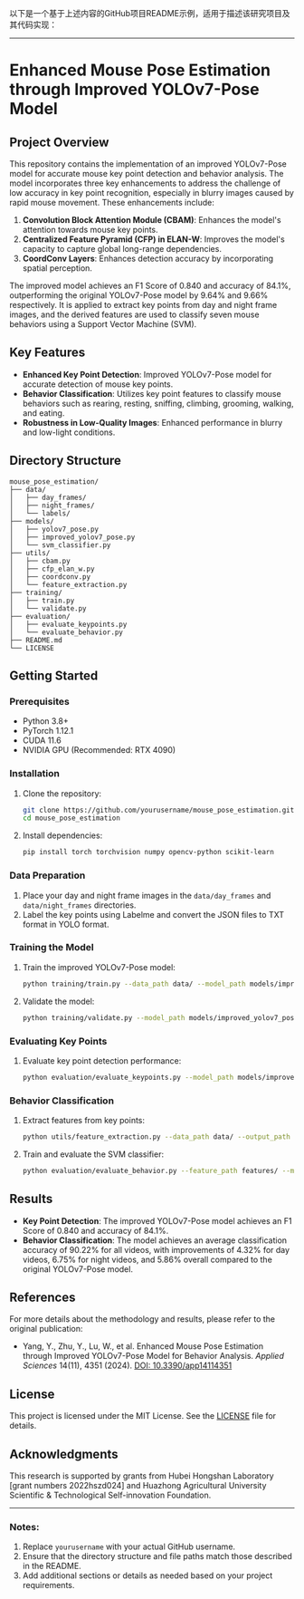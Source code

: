 以下是一个基于上述内容的GitHub项目README示例，适用于描述该研究项目及其代码实现：

---

# Enhanced Mouse Pose Estimation through Improved YOLOv7-Pose Model

## Project Overview
This repository contains the implementation of an improved YOLOv7-Pose model for accurate mouse key point detection and behavior analysis. The model incorporates three key enhancements to address the challenge of low accuracy in key point recognition, especially in blurry images caused by rapid mouse movement. These enhancements include:
1. **Convolution Block Attention Module (CBAM)**: Enhances the model's attention towards mouse key points.
2. **Centralized Feature Pyramid (CFP) in ELAN-W**: Improves the model's capacity to capture global long-range dependencies.
3. **CoordConv Layers**: Enhances detection accuracy by incorporating spatial perception.

The improved model achieves an F1 Score of 0.840 and accuracy of 84.1%, outperforming the original YOLOv7-Pose model by 9.64% and 9.66% respectively. It is applied to extract key points from day and night frame images, and the derived features are used to classify seven mouse behaviors using a Support Vector Machine (SVM).

## Key Features
- **Enhanced Key Point Detection**: Improved YOLOv7-Pose model for accurate detection of mouse key points.
- **Behavior Classification**: Utilizes key point features to classify mouse behaviors such as rearing, resting, sniffing, climbing, grooming, walking, and eating.
- **Robustness in Low-Quality Images**: Enhanced performance in blurry and low-light conditions.

## Directory Structure
```
mouse_pose_estimation/
├── data/
│   ├── day_frames/
│   ├── night_frames/
│   └── labels/
├── models/
│   ├── yolov7_pose.py
│   ├── improved_yolov7_pose.py
│   └── svm_classifier.py
├── utils/
│   ├── cbam.py
│   ├── cfp_elan_w.py
│   ├── coordconv.py
│   └── feature_extraction.py
├── training/
│   ├── train.py
│   └── validate.py
├── evaluation/
│   ├── evaluate_keypoints.py
│   └── evaluate_behavior.py
├── README.md
└── LICENSE
```

## Getting Started
### Prerequisites
- Python 3.8+
- PyTorch 1.12.1
- CUDA 11.6
- NVIDIA GPU (Recommended: RTX 4090)

### Installation
1. Clone the repository:
   ```bash
   git clone https://github.com/yourusername/mouse_pose_estimation.git
   cd mouse_pose_estimation
   ```

2. Install dependencies:
   ```bash
   pip install torch torchvision numpy opencv-python scikit-learn
   ```

### Data Preparation
1. Place your day and night frame images in the `data/day_frames` and `data/night_frames` directories.
2. Label the key points using Labelme and convert the JSON files to TXT format in YOLO format.

### Training the Model
1. Train the improved YOLOv7-Pose model:
   ```bash
   python training/train.py --data_path data/ --model_path models/improved_yolov7_pose.pth
   ```

2. Validate the model:
   ```bash
   python training/validate.py --model_path models/improved_yolov7_pose.pth
   ```

### Evaluating Key Points
1. Evaluate key point detection performance:
   ```bash
   python evaluation/evaluate_keypoints.py --model_path models/improved_yolov7_pose.pth --data_path data/
   ```

### Behavior Classification
1. Extract features from key points:
   ```bash
   python utils/feature_extraction.py --data_path data/ --output_path features/
   ```

2. Train and evaluate the SVM classifier:
   ```bash
   python evaluation/evaluate_behavior.py --feature_path features/ --model_path models/svm_classifier.pkl
   ```

## Results
- **Key Point Detection**: The improved YOLOv7-Pose model achieves an F1 Score of 0.840 and accuracy of 84.1%.
- **Behavior Classification**: The model achieves an average classification accuracy of 90.22% for all videos, with improvements of 4.32% for day videos, 6.75% for night videos, and 5.86% overall compared to the original YOLOv7-Pose model.

## References
For more details about the methodology and results, please refer to the original publication:
- Yang, Y., Zhu, Y., Lu, W., et al. Enhanced Mouse Pose Estimation through Improved YOLOv7-Pose Model for Behavior Analysis. *Applied Sciences* 14(11), 4351 (2024). [DOI: 10.3390/app14114351](https://doi.org/10.3390/app14114351)

## License
This project is licensed under the MIT License. See the [LICENSE](LICENSE) file for details.

## Acknowledgments
This research is supported by grants from Hubei Hongshan Laboratory [grant numbers 2022hszd024] and Huazhong Agricultural University Scientific & Technological Self-innovation Foundation.

---

### Notes:
1. Replace `yourusername` with your actual GitHub username.
2. Ensure that the directory structure and file paths match those described in the README.
3. Add additional sections or details as needed based on your project requirements.
